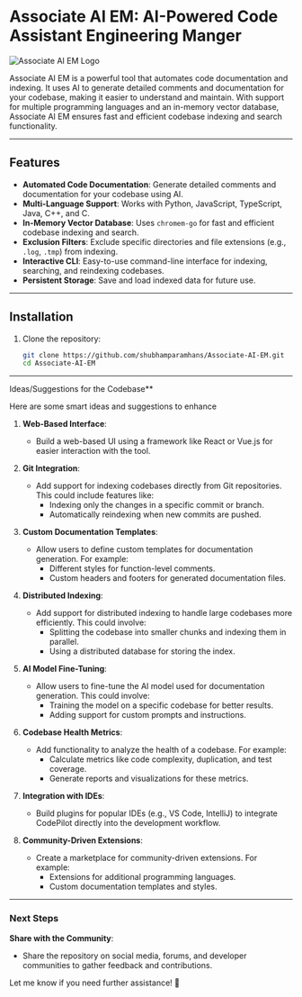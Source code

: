 # Associate AI EM: AI-Powered Code  Assistant Engineering Manger

![Associate AI EM Logo](https://via.placeholder.com/150) <!-- Add a logo if you have one -->

Associate AI EM is a powerful tool that automates code documentation and indexing. 
It uses AI to generate detailed comments and documentation for your codebase, making it easier to understand and maintain. 
With support for multiple programming languages and an in-memory vector database, Associate AI EM ensures fast and efficient codebase indexing and search functionality.

---

## Features

- **Automated Code Documentation**: Generate detailed comments and documentation for your codebase using AI.
- **Multi-Language Support**: Works with Python, JavaScript, TypeScript, Java, C++, and C.
- **In-Memory Vector Database**: Uses `chromem-go` for fast and efficient codebase indexing and search.
- **Exclusion Filters**: Exclude specific directories and file extensions (e.g., `.log`, `.tmp`) from indexing.
- **Interactive CLI**: Easy-to-use command-line interface for indexing, searching, and reindexing codebases.
- **Persistent Storage**: Save and load indexed data for future use.

---

## Installation

1. Clone the repository:
   ```bash
   git clone https://github.com/shubhamparamhans/Associate-AI-EM.git
   cd Associate-AI-EM


---

 Ideas/Suggestions for the Codebase**

Here are some smart ideas and suggestions to enhance

1. **Web-Based Interface**:
   - Build a web-based UI using a framework like React or Vue.js for easier interaction with the tool.

2. **Git Integration**:
   - Add support for indexing codebases directly from Git repositories. This could include features like:
     - Indexing only the changes in a specific commit or branch.
     - Automatically reindexing when new commits are pushed.

3. **Custom Documentation Templates**:
   - Allow users to define custom templates for documentation generation. For example:
     - Different styles for function-level comments.
     - Custom headers and footers for generated documentation files.

4. **Distributed Indexing**:
   - Add support for distributed indexing to handle large codebases more efficiently. This could involve:
     - Splitting the codebase into smaller chunks and indexing them in parallel.
     - Using a distributed database for storing the index.

5. **AI Model Fine-Tuning**:
   - Allow users to fine-tune the AI model used for documentation generation. This could involve:
     - Training the model on a specific codebase for better results.
     - Adding support for custom prompts and instructions.

6. **Codebase Health Metrics**:
   - Add functionality to analyze the health of a codebase. For example:
     - Calculate metrics like code complexity, duplication, and test coverage.
     - Generate reports and visualizations for these metrics.

7. **Integration with IDEs**:
   - Build plugins for popular IDEs (e.g., VS Code, IntelliJ) to integrate CodePilot directly into the development workflow.

8. **Community-Driven Extensions**:
   - Create a marketplace for community-driven extensions. For example:
     - Extensions for additional programming languages.
     - Custom documentation templates and styles.

---

### **Next Steps**

**Share with the Community**:
   - Share the repository on social media, forums, and developer communities to gather feedback and contributions.

Let me know if you need further assistance! 🚀

